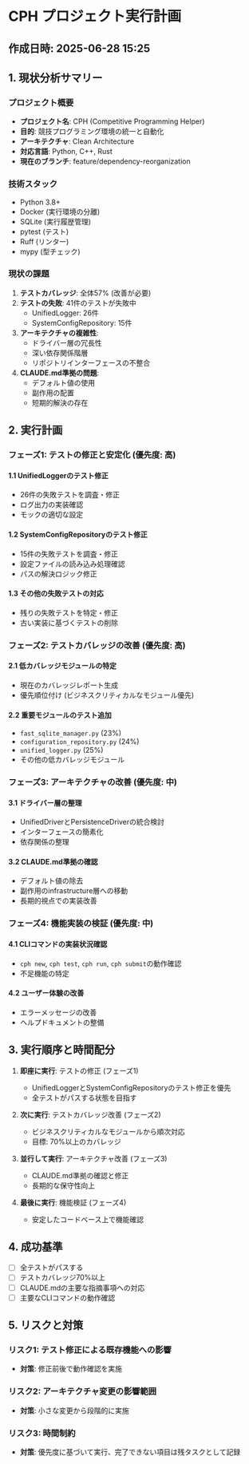 # CPH プロジェクト実行計画
## 作成日時: 2025-06-28 15:25

## 1. 現状分析サマリー

### プロジェクト概要
- **プロジェクト名**: CPH (Competitive Programming Helper)
- **目的**: 競技プログラミング環境の統一と自動化
- **アーキテクチャ**: Clean Architecture
- **対応言語**: Python, C++, Rust
- **現在のブランチ**: feature/dependency-reorganization

### 技術スタック
- Python 3.8+
- Docker (実行環境の分離)
- SQLite (実行履歴管理)
- pytest (テスト)
- Ruff (リンター)
- mypy (型チェック)

### 現状の課題
1. **テストカバレッジ**: 全体57% (改善が必要)
2. **テストの失敗**: 41件のテストが失敗中
   - UnifiedLogger: 26件
   - SystemConfigRepository: 15件
3. **アーキテクチャの複雑性**:
   - ドライバー層の冗長性
   - 深い依存関係階層
   - リポジトリインターフェースの不整合
4. **CLAUDE.md準拠の問題**:
   - デフォルト値の使用
   - 副作用の配置
   - 短期的解決の存在

## 2. 実行計画

### フェーズ1: テストの修正と安定化 (優先度: 高)

#### 1.1 UnifiedLoggerのテスト修正
- 26件の失敗テストを調査・修正
- ログ出力の実装確認
- モックの適切な設定

#### 1.2 SystemConfigRepositoryのテスト修正
- 15件の失敗テストを調査・修正
- 設定ファイルの読み込み処理確認
- パスの解決ロジック修正

#### 1.3 その他の失敗テストの対応
- 残りの失敗テストを特定・修正
- 古い実装に基づくテストの削除

### フェーズ2: テストカバレッジの改善 (優先度: 高)

#### 2.1 低カバレッジモジュールの特定
- 現在のカバレッジレポート生成
- 優先順位付け (ビジネスクリティカルなモジュール優先)

#### 2.2 重要モジュールのテスト追加
- `fast_sqlite_manager.py` (23%)
- `configuration_repository.py` (24%)
- `unified_logger.py` (25%)
- その他の低カバレッジモジュール

### フェーズ3: アーキテクチャの改善 (優先度: 中)

#### 3.1 ドライバー層の整理
- UnifiedDriverとPersistenceDriverの統合検討
- インターフェースの簡素化
- 依存関係の整理

#### 3.2 CLAUDE.md準拠の確認
- デフォルト値の除去
- 副作用のinfrastructure層への移動
- 長期的視点での実装改善

### フェーズ4: 機能実装の検証 (優先度: 中)

#### 4.1 CLIコマンドの実装状況確認
- `cph new`, `cph test`, `cph run`, `cph submit`の動作確認
- 不足機能の特定

#### 4.2 ユーザー体験の改善
- エラーメッセージの改善
- ヘルプドキュメントの整備

## 3. 実行順序と時間配分

1. **即座に実行**: テストの修正 (フェーズ1)
   - UnifiedLoggerとSystemConfigRepositoryのテスト修正を優先
   - 全テストがパスする状態を目指す

2. **次に実行**: テストカバレッジ改善 (フェーズ2)
   - ビジネスクリティカルなモジュールから順次対応
   - 目標: 70%以上のカバレッジ

3. **並行して実行**: アーキテクチャ改善 (フェーズ3)
   - CLAUDE.md準拠の確認と修正
   - 長期的な保守性向上

4. **最後に実行**: 機能検証 (フェーズ4)
   - 安定したコードベース上で機能確認

## 4. 成功基準

- [ ] 全テストがパスする
- [ ] テストカバレッジ70%以上
- [ ] CLAUDE.mdの主要な指摘事項への対応
- [ ] 主要なCLIコマンドの動作確認

## 5. リスクと対策

### リスク1: テスト修正による既存機能への影響
- **対策**: 修正前後で動作確認を実施

### リスク2: アーキテクチャ変更の影響範囲
- **対策**: 小さな変更から段階的に実施

### リスク3: 時間制約
- **対策**: 優先度に基づいて実行、完了できない項目は残タスクとして記録